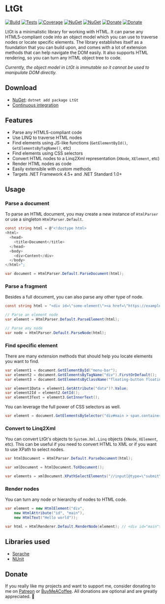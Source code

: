 # LtGt

[![Build](https://img.shields.io/appveyor/ci/Tyrrrz/LtGt/master.svg)](https://ci.appveyor.com/project/Tyrrrz/LtGt/branch/master)
[![Tests](https://img.shields.io/appveyor/tests/Tyrrrz/LtGt/master.svg)](https://ci.appveyor.com/project/Tyrrrz/LtGt/branch/master/tests)
[![Coverage](https://img.shields.io/codecov/c/gh/Tyrrrz/LtGt/master.svg)](https://codecov.io/gh/Tyrrrz/LtGt)
[![NuGet](https://img.shields.io/nuget/v/LtGt.svg)](https://nuget.org/packages/LtGt)
[![NuGet](https://img.shields.io/nuget/dt/LtGt.svg)](https://nuget.org/packages/LtGt)
[![Donate](https://img.shields.io/badge/patreon-donate-yellow.svg)](https://patreon.com/tyrrrz)
[![Donate](https://img.shields.io/badge/buymeacoffee-donate-yellow.svg)](https://buymeacoffee.com/tyrrrz)

LtGt is a minimalistic library for working with HTML. It can parse any HTML5-compliant code into an object model which you can use to traverse nodes or locate specific elements. The library establishes itself as a foundation that you can build upon, and comes with a lot of extension methods that can help navigate the DOM easily. It also supports HTML rendering, so you can turn any HTML object tree to code.

_Currently, the object model in LtGt is immutable so it cannot be used to manipulate DOM directly._

## Download

- [NuGet](https://nuget.org/packages/LtGt): `dotnet add package LtGt`
- [Continuous integration](https://ci.appveyor.com/project/Tyrrrz/LtGt)

## Features

- Parse any HTML5-compliant code
- Use LINQ to traverse HTML nodes
- Find elements using JS-like functions (`GetElementById()`, `GetElementsByTagName()`, etc)
- Find elements using CSS selectors
- Convert HTML nodes to a Linq2Xml representation (`XNode`, `XElement`, etc)
- Render HTML nodes as code
- Easily extensible with custom methods
- Targets .NET Framework 4.5+ and .NET Standard 1.0+

## Usage

### Parse a document

To parse an HTML document, you may create a new instance of `HtmlParser` or use a singleton `HtmlParser.Default`.

```c#
const string html = @"<!doctype html>
<html>
  <head>
    <title>Document</title>
  </head>
  <body>
    <div>Content</div>
  </body>
</html>";

var document = HtmlParser.Default.ParseDocument(html);
```

### Parse a fragment

Besides a full document, you can also parse any other type of node.

```c#
const string html = "<div id=\"some-element\"><a href=\"https://example.com\">Link</a></div>";

// Parse an element node
var element = HtmlParser.Default.ParseElement(html);

// Parse any node
var node = HtmlParser.Default.ParseNode(html);
```

### Find specific element

There are many extension methods that should help you locate elements you want to find.

```c#
var element1 = document.GetElementById("menu-bar");
var element2 = document.GetElementsByTagName("div").FirstOrDefault();
var element3 = document.GetElementsByClassName("floating-button floating-button--enabled").FirstOrDefault();

var element1Data = element1.GetAttribute("data")?.Value;
var element2Id = element2.GetId();
var element3Text = element3.GetInnerText();
```

You can leverage the full power of CSS selectors as well.

```c#
var element = document.GetElementsBySelector("div#main > span.container:empty").FirstOrDefault();
```

### Convert to Linq2Xml

You can convert LtGt's objects to `System.Xml.Linq` objects (`XNode`, `XElement`, etc). This can be useful if you need to convert HTML to XML or if you want to use XPath to select nodes.

```c#
var htmlDocument = HtmlParser.Default.ParseDocument(html);

var xmlDocument = htmlDocument.ToXDocument();

var elements = xmlDocument.XPathSelectElements("//input[@type=\"submit\"]");
```

### Render nodes

You can turn any node or hierarchy of nodes to HTML code.

```c#
var element = new HtmlElement("div",
    new HtmlAttribute("id", "main"),
    new HtmlText("Hello world"));

var html = HtmlRenderer.Default.RenderNode(element); // <div id="main">Hello world</div>
```

## Libraries used

- [Sprache](https://github.com/Sprache/Sprache)
- [NUnit](https://github.com/nunit/nunit)

## Donate

If you really like my projects and want to support me, consider donating to me on [Patreon](https://patreon.com/tyrrrz) or [BuyMeACoffee](https://buymeacoffee.com/tyrrrz). All donations are optional and are greatly appreciated. 🙏